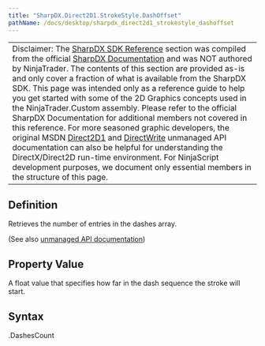 ```yaml
---
title: "SharpDX.Direct2D1.StrokeStyle.DashOffset"
pathName: /docs/desktop/sharpdx_direct2d1_strokestyle_dashoffset
---
```


|  |
| --- |
| Disclaimer: The [SharpDX SDK Reference](/docs/desktop/sharpdx_sdk_reference) section was compiled from the official [SharpDX Documentation](http://sharpdx.org/) and was NOT authored by NinjaTrader.  The contents of this section are provided as-is and only cover a fraction of what is available from the SharpDX SDK.  This page was intended only as a reference guide to help you get started with some of the 2D Graphics concepts used in the NinjaTrader.Custom assembly.  Please refer to the official SharpDX Documentation for additional members not covered in this reference.  For more seasoned graphic developers, the original MSDN [Direct2D1](https://msdn.microsoft.com/en-us/library/windows/desktop/dd370990.aspx) and [DirectWrite](https://msdn.microsoft.com/en-us/library/windows/desktop/dd368038.aspx) unmanaged API documentation can also be helpful for understanding the DirectX/Direct2D run-time environment. For NinjaScript development purposes, we document only essential members in the structure of this page. |


## Definition

Retrieves the number of entries in the dashes array.

(See also [unmanaged API documentation](https://msdn.microsoft.com/en-us/library/dd372234.aspx))


## Property Value

A float value that specifies how far in the dash sequence the stroke will start.


## Syntax

<strokestyle>.DashesCount

